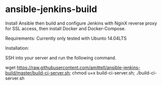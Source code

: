 # ansible-jenkins-build

Install Ansible then build and configure Jenkins with NginX reverse proxy for SSL access, then install Docker and Docker-Compose.

Requirements: Currently only tested with Ubunto 14.04LTS

Installation:  

SSH into your server and run the following command. 

wget https://raw.githubusercontent.com/amittell/ansible-jenkins-build/master/build-ci-server.sh; chmod u+x build-ci-server.sh; ./build-ci-server.sh
